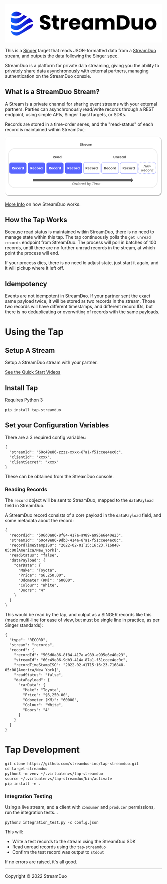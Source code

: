 ![./img/logo.png](./img/logo.png)

This is a [Singer](https://singer.io) target that reads JSON-formatted data from a [StreamDuo](https://streamduo.com) stream, and outputs the data
following the [Singer spec](https://github.com/singer-io/getting-started/blob/master/SPEC.md).



StreamDuo  is a platform for private data streaming, giving you the ability to privately share data asynchronously with external partners, managing authentication on the StreamDuo console.

## What is a StreamDuo Stream?

A Stream is a private channel for sharing event streams with your external partners. Parties can asynchronously read/write records through a REST endpoint, using simple APIs, Singer Taps/Targets, or SDKs.

Records are stored in a time-order series, and the "read-status" of each record is maintained within StreamDuo:

![how it works](./img/how-it-works-1.png)

[More Info](https://docs.streamduo.com/how) on how StreamDuo works.

## How the Tap Works

Because read status is maintained within StreamDuo, there is no need to manage state within this tap. The tap continuously polls the `get unread records` endpoint from StreamDuo. The process will poll in batches of 100 records, untill there are no further unread records in the stream, at which point the process will end.

If your process dies, there is no need to adjust state, just start it again, and it will pickup where it left off.

## Idempotency

Events are not idempotent in StreamDuo. If your partner sent the exact same payload twice, it will be stored as two records in the stream. Those two records will have different timestamps, and different record IDs, but there is no deduplicating or overwriting of records with the same payloads.


# Using the Tap

## Setup A Stream

Setup a StreamDuo stream with your partner.

[See the Quick Start Videos](https://docs.streamduo.com/quick/#video-quick-start)

## Install Tap

Requires Python 3

`pip install tap-streamduo`

## Set your Configuration Variables

There are a 3 required config variables:

```buildoutcfg
{
  "streamId": "60c49e86-zzzz-xxxx-87a1-f51ccee4ec0c",
  "clientId": "xxxx",
  "clientSecret": "xxxx"
}
```

These can be obtained from the StreamDuo console.

### Reading Records

The `record` object will be sent to StreamDuo, mapped to the `dataPayload` field in StreamDuo.

A StreamDuo record consists of a core payload in the `dataPayload` field, and some metadata about the record:

```buildoutcfg
{
  "recordId": "506d0a86-8f84-417a-a989-a995e6e40e23",
  "streamId": "60c49e86-9db3-414a-87a1-f51ccee4ec0c",
  "recordTimeStampISO": "2022-02-01T15:16:23.716848-05:00[America/New_York]",
  "readStatus": "false",
  "dataPayload": {
    "carData": {
      "Make": "Toyota",
      "Price": "$6,250.00",
      "Odometer (KM)": "60000",
      "Colour": "White",
      "Doors": "4"
    }
  }
}
```

This would be read by the tap, and output as a SINGER records like this (made multi-line for ease of view, but must be single line in practice, as per Singer standards):
```buildoutcfg
{
  "type": "RECORD",
  "stream": "records",
  "record": {
    "recordId": "506d0a86-8f84-417a-a989-a995e6e40e23",
    "streamId": "60c49e86-9db3-414a-87a1-f51ccee4ec0c",
    "recordTimeStampISO": "2022-02-01T15:16:23.716848-05:00[America/New_York]",
    "readStatus": "false",
    "dataPayload": {
      "carData": {
        "Make": "Toyota",
        "Price": "$6,250.00",
        "Odometer (KM)": "60000",
        "Colour": "White",
        "Doors": "4"
      }
    }
  }
}
```

# Tap Development

```
git clone https://github.com/streamduo-inc/tap-streamduo.git
cd target-streamduo
python3 -m venv ~/.virtualenvs/tap-streamduo
source ~/.virtualenvs/tap-streamduo/bin/activate
pip install -e .
```


### Integration Testing
Using a live stream, and a client with `consumer` and `producer` permissions, run the integration tests...

`python3 integration_test.py -c config.json`

This will:
- Write a test records to the stream using the StreamDuo SDK
- Read unread records using the `tap-streamduo`
- Confirm the test record was output to `stdout`

If no errors are raised, it's all good.


---

Copyright &copy; 2022 StreamDuo
